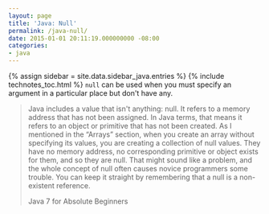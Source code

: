 ```yaml
---
layout: page
title: 'Java: Null'
permalink: /java-null/
date: 2015-01-01 20:11:19.000000000 -08:00
categories:
- java
---
```

{% assign sidebar = site.data.sidebar_java.entries %}
{% include technotes_toc.html %}
`null` can be used when you must specify an argument in a particular place but don't have any.

> Java includes a value that isn't anything: null. It refers to a memory address that has not been assigned. In Java terms, that means it refers to an object or primitive that has not been created. As I mentioned in the “Arrays” section, when you create an array without specifying its values, you are creating a collection of null values. They have no memory address, no corresponding primitive or object exists for them, and so they are null. That might sound like a problem, and the whole concept of null often causes novice programmers some trouble. You can keep it straight by remembering that a null is a non-existent reference.
>
> Java 7 for Absolute Beginners